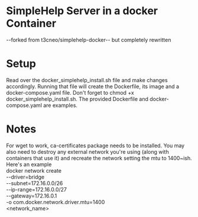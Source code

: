 # SimpleHelp Server in a docker Container

--forked from t3cneo/simplehelp-docker-- but completely rewritten

# Setup 
Read over the docker_simplehelp_install.sh file and make changes accordingly.  Running that file will create the Dockerfile, its image and a docker-compose.yaml file.  Don't forget to chmod +x docker_simplehelp_install.sh. The provided Dockerfile and docker-compose.yaml are examples.

# Notes 
For wget to work, ca-certificates package needs to be installed.  You may also need to destroy any external network you're using (along with containers that use it) and recreate the network setting the mtu to 1400~ish.  Here's an example  
    docker network create \
        --driver=bridge \
        --subnet=172.16.0.0/26 \
        --ip-range=172.16.0.0/27 \
        --gateway=172.16.0.1 \
        -o com.docker.network.driver.mtu=1400 \
        <network_name>
